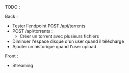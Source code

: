TODO :

Back :

* Tester l'endpoint POST /api/torrents
* POST /api/torrents :
    * Créer un torrent avec plusieurs fichiers
* Diminuer l'espace disque d'un user quand il télécharge
* Ajouter un historique quand l'user upload

Front :
* Streaming